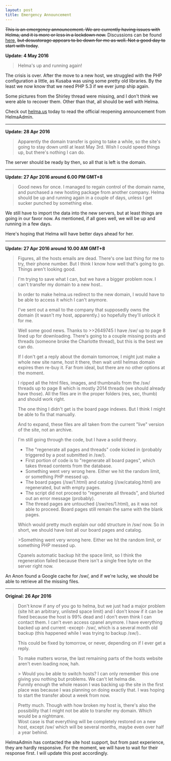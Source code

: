 ```yaml
---
layout: post
title: Emergency Announcement
---
```


<strike>This is an emergency announcement. We are currently having issues with Helma, and it is more or less in a lockdown now.</strike> Discussions can be found [here](http://desustorage.org/c/thread/2638250), <strike>but desustorage appears to be down for me as well. Not a good day to start with today</strike>.

**Update: 4 May 2016**

> Helma's up and running again!

The crisis is over. After the move to a new host, we struggled with the PHP configuration a little, as Kusaba was using some pretty old libraries. By the least we now know that we need PHP 5.3 if we ever jump ship again.

Some pictures from the Shirley thread were missing, and I don't think we were able to recover them. Other than that, all should be well with Helma.

Check out [helma.us](http://helma.us/) today to read the official reopening announcement from HelmaAdmin.

---

**Update: 28 Apr 2016**

> Apparently the domain transfer is going to take a while, so the site's going to stay down until at least May 3rd. Wish I could speed things up, but there's nothing I can do.

The server should be ready by then, so all that is left is the domain.

---

**Update: 27 Apr 2016 around 6.00 PM GMT+8**

> Good news for once. I managed to regain control of the domain name, and purchased a new hosting package from another company. Helma should be up and running again in a couple of days, unless I get sucker punched by something else.

We still have to import the data into the new servers, but at least things are going in our favor now. As mentioned, if all goes well, we will be up and running in a few days.

Here's hoping that Helma will have better days ahead for her.

---

**Update: 27 Apr 2016 around 10.00 AM GMT+8**

> Figures, all the hosts emails are dead. There's one last thing for me to try, their phone number. But I think I know how well that's going to go. Things aren't looking good.

<!-- -->

> I'm trying to save what I can, but we have a bigger problem now. I can't transfer my domain to a new host..

<!-- -->

> In order to make helma.us redirect to the new domain, I would have to be able to access it which I can't anymore.
> 
> I've sent out a email to the company that supposedly owns the domain (it wasn't my host, apparently.) so hopefully they'll unlock it for me.

<!-- -->

> Well some good news. Thanks to >>2649745 I have /sw/ up to page 8 lined up for downloading. There's going to a couple missing posts and threads (someone broke the Charlotte thread), but this is the best we can do.
> 
> If I don't get a reply about the domain tomorrow, I might just make a whole new site name, host it there, then wait until helmas domain expires then re-buy it. Far from ideal, but there are no other options at the moment.

<!-- -->

> I ripped all the html files, images, and thumbnails from the /sw/ threads up to page 8 which is mostly 2014 threads (we should already have those). All the files are in the proper folders (res, sec, thumb) and should work right.
> 
> The one thing I didn't get is the board page indexes. But I think I might be able to fix that manually.
> 
> And to expand, these files are all taken from the current "live" version of the site, not an archive.

<!-- -->

> I'm still going through the code, but I have a solid theory.
> 
> - The "regenerate all pages and threads" code kicked in (probably triggered by a post submitted in /sw/).
> - First portion of code is to "regenerate all board pages", which takes thread contents from the database.
> - Something went very wrong here. Either we hit the random limit, or something PHP messed up.
> - The board pages (/sw/1.html) and catalog (/sw/catalog.html) are regenerated, but with empty pages.
> - The script did not proceed to "regenerate all threads", and blurted out an error message (probably).
> - The thread pages are untouched (/sw/res/1.html), as it was not able to proceed. Board pages still remain the same with the blank pages.
> 
> Which would pretty much explain our odd structure in /sw/ now. So in short, we should have lost all our board pages and catalog.

<!-- -->

> &gt;Something went very wrong here. Either we hit the random limit, or something PHP messed up.
> 
> Cpanels automatic backup hit the space limit, so I think the regeneration failed because there isn't a single free byte on the server right now.

An Anon found a Google cache for /sw/, and if we're lucky, we should be able to retrieve all the missing files.

---

**Original: 26 Apr 2016**

> Don't know if any of you go to helma, but we just had a major problem (site hit an arbitrary, unlisted space limit) and I don't know if it can be fixed because the host is 99% dead and I don't even think I can contact them. I can't even access cpanel anymore. I have everything backed up and current -except- /sw/, which is a several month old backup (this happened while I was trying to backup /sw/)..
> 
> This could be fixed by tomorrow, or never, depending on if I ever get a reply.

<!-- -->

> To make matters worse, the last remaining parts of the hosts website aren't even loading now, hah.
> 
> &gt; Would you be able to switch hosts? I can only remember this one giving you nothing but problems. We can't let helma die. <br>
> Funnily enough the whole reason I was backing up the site in the first place was because I was planning on doing exactly that. I was hoping to start the transfer about a week from now.

<!-- -->

> Pretty much. Though with how broken my host is, there's also the possibility that I might not be able to transfer my domain. Which would be a nightmare. <br>
> Wost case is that everything will be completely restored on a new host, except /sw/ which will be several months, maybe even over half a year behind.

HelmaAdmin has contacted the site host support, but from past experience, they are hardly responsive. For the moment, we will have to wait for their response first. I will update this post accordingly.
